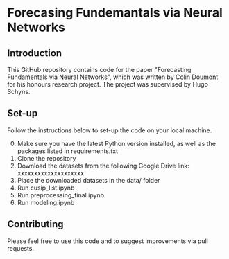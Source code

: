 # Forecasing Fundemantals via Neural Networks

## Introduction
This GitHub repository contains code for the paper "Forecasting Fundamentals via Neural Networks", which was written by Colin Doumont for his honours research project. The project was supervised by Hugo Schyns.

## Set-up
Follow the instructions below to set-up the code on your local machine.

0. Make sure you have the latest Python version installed, as well as the packages listed in requirements.txt
1. Clone the repository
2. Download the datasets from the following Google Drive link: xxxxxxxxxxxxxxxxxxxx
3. Place the downloaded datasets in the data/ folder
4. Run cusip_list.ipynb
5. Run preprocessing_final.ipynb
6. Run modeling.ipynb

## Contributing
Please feel free to use this code and to suggest improvements via pull requests.